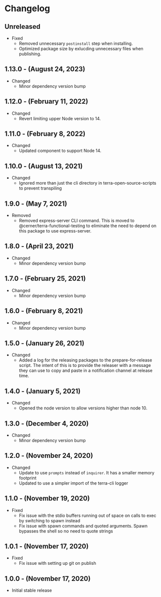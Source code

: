 # Changelog

## Unreleased

* Fixed
  * Removed unnecessary `postinstall` step when installing.
  * Optimized package size by exlucding unnecessary files when publishing.

## 1.13.0 - (August 24, 2023)

* Changed
  * Minor dependency version bump

## 1.12.0 - (February 11, 2022)

* Changed
  * Revert limiting upper Node version to 14.

## 1.11.0 - (February 8, 2022)

* Changed
  * Updated component to support Node 14.

## 1.10.0 - (August 13, 2021)

* Changed
  * Ignored more than just the cli directory in terra-open-source-scripts to prevent transpiling

## 1.9.0 - (May 7, 2021)

* Removed
  * Removed express-server CLI command. This is moved to @cerner/terra-functional-testing to eliminate the need to depend on this package to use express-server.

## 1.8.0 - (April 23, 2021)

* Changed
  * Minor dependency version bump

## 1.7.0 - (February 25, 2021)

* Changed
  * Minor dependency version bump

## 1.6.0 - (February 8, 2021)

* Changed
  * Minor dependency version bump

## 1.5.0 - (January 26, 2021)

* Changed
  * Added a log for the releasing packages to the prepare-for-release script. The intent of this is to provide the releaser with a message they can use to copy and paste in a notification channel at release time.

## 1.4.0 - (January 5, 2021)

* Changed
  * Opened the node version to allow versions higher than node 10.

## 1.3.0 - (December 4, 2020)

* Changed
  * Minor dependency version bump

## 1.2.0 - (November 24, 2020)

* Changed
  * Update to use `prompts` instead of `inquirer`. It has a smaller memory footprint
  * Updated to use a simpler import of the terra-cli logger

## 1.1.0 - (November 19, 2020)

* Fixed
  * Fix issue with the stdio buffers running out of space on calls to exec by switching to spawn instead
  * Fix issue with spawn commands and quoted arguments. Spawn bypasses the shell so no need to quote strings

## 1.0.1 - (November 17, 2020)

* Fixed
  * Fix issue with setting up git on publish

## 1.0.0 - (November 17, 2020)

* Initial stable release
